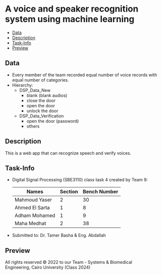 
# A voice and speaker recognition system using machine learning

  - [Data](#data)
  - [Description](#description)
  - [Task-Info](#task-info)
  - [Preview](#Preview)

## Data
- Every member of the team recorded equal number of voice records with equal number of categories. 
- Hierarchy:
  - DSP_Data_New
    - blank (blank audios)
    - close the door
    - open the door
    - unlock the door
  - DSP_Data_Verification
    - open the door (password)
    - others

## Description
   This is a web app that can recognize speech and verify voices.



## Task-Info
- Digital Signal Processing (SBE3110) class task 4 created by Team 9:

  | Names               | Section | Bench Number |
  | ------------------- |--------------| ------------ |
  | Mahmoud Yaser       |    2    | 30           |
  | Ahmed El Sarta      |    1    | 8            |
  | Adham Mohamed       |    1    | 9            |
  | Maha Medhat         |    2    | 38           |
- Submitted to: Dr. Tamer Basha & Eng. Abdallah
## Preview


All rights reserved © 2022 to our Team - Systems & Biomedical Engineering, Cairo University (Class 2024)
